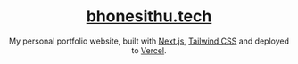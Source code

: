 <div align="center">
    <a href="https://chronark.com"><h1 align="center">bhonesithu.tech</h1></a>

My personal portfolio website, built with [Next.js](https://nextjs.org/), [Tailwind CSS](https://tailwindcss.com/) and deployed to [Vercel](https://bhonesithu.tech/).

</div>

<br/>


